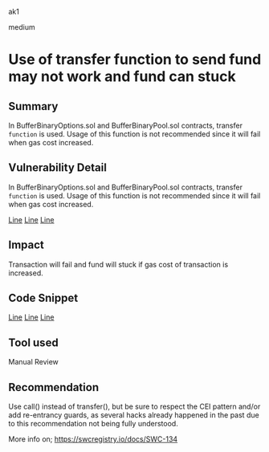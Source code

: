 ak1

medium

# Use of transfer function to send fund may not work and fund can stuck

## Summary
In BufferBinaryOptions.sol and BufferBinaryPool.sol contracts, transfer `function` is used. Usage of this function is not recommended since it will fail when gas cost increased.

## Vulnerability Detail

In BufferBinaryOptions.sol and BufferBinaryPool.sol contracts, transfer `function` is used. Usage of this function is not recommended since it will fail when gas cost increased.

[Line](https://github.com/sherlock-audit/2022-11-buffer/blob/main/contracts/contracts/core/BufferBinaryOptions.sol#L141)
[Line](https://github.com/sherlock-audit/2022-11-buffer/blob/main/contracts/contracts/core/BufferBinaryOptions.sol#L477)
[Line](https://github.com/sherlock-audit/2022-11-buffer/blob/main/contracts/contracts/core/BufferBinaryPool.sol#L161)

## Impact
Transaction will fail and fund will stuck if gas cost of transaction is increased.

## Code Snippet


[Line](https://github.com/sherlock-audit/2022-11-buffer/blob/main/contracts/contracts/core/BufferBinaryOptions.sol#L141)
[Line](https://github.com/sherlock-audit/2022-11-buffer/blob/main/contracts/contracts/core/BufferBinaryOptions.sol#L477)
[Line](https://github.com/sherlock-audit/2022-11-buffer/blob/main/contracts/contracts/core/BufferBinaryPool.sol#L161)

## Tool used

Manual Review

## Recommendation
Use call() instead of transfer(), but be sure to respect the CEI pattern and/or add re-entrancy guards, as several hacks already happened in the past due to this recommendation not being fully understood.

More info on;
https://swcregistry.io/docs/SWC-134
